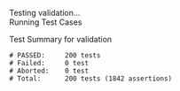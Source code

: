 
Testing validation...</br>
Running Test Cases

Test Summary for validation

    # PASSED:     200 tests
    # Failed:     0 test
    # Aborted:    0 test
    # Total:      200 tests (1842 assertions)
